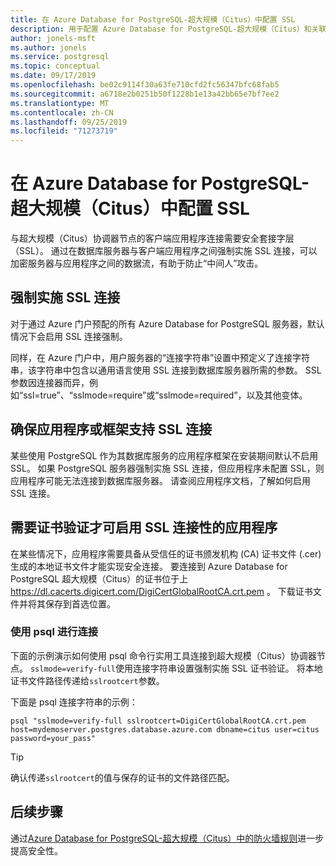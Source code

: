 ```yaml
---
title: 在 Azure Database for PostgreSQL-超大规模（Citus）中配置 SSL
description: 用于配置 Azure Database for PostgreSQL-超大规模（Citus）和关联应用程序以正确使用 SSL 连接的说明和信息。
author: jonels-msft
ms.author: jonels
ms.service: postgresql
ms.topic: conceptual
ms.date: 09/17/2019
ms.openlocfilehash: be02c9114f30a63fe710cfd2fc56347bfc68fab5
ms.sourcegitcommit: a6718e2b0251b50f1228b1e13a42bb65e7bf7ee2
ms.translationtype: MT
ms.contentlocale: zh-CN
ms.lasthandoff: 09/25/2019
ms.locfileid: "71273719"
---
```

# <a name="configure-ssl-in-azure-database-for-postgresql---hyperscale-citus"></a>在 Azure Database for PostgreSQL-超大规模（Citus）中配置 SSL
与超大规模（Citus）协调器节点的客户端应用程序连接需要安全套接字层（SSL）。 通过在数据库服务器与客户端应用程序之间强制实施 SSL 连接，可以加密服务器与应用程序之间的数据流，有助于防止“中间人”攻击。

## <a name="enforcing-ssl-connections"></a>强制实施 SSL 连接
对于通过 Azure 门户预配的所有 Azure Database for PostgreSQL 服务器，默认情况下会启用 SSL 连接强制。 

同样，在 Azure 门户中，用户服务器的“连接字符串”设置中预定义了连接字符串，该字符串中包含以通用语言使用 SSL 连接到数据库服务器所需的参数。 SSL 参数因连接器而异，例如“ssl=true”、“sslmode=require”或“sslmode=required”，以及其他变体。

## <a name="ensure-your-application-or-framework-supports-ssl-connections"></a>确保应用程序或框架支持 SSL 连接
某些使用 PostgreSQL 作为其数据库服务的应用程序框架在安装期间默认不启用 SSL。 如果 PostgreSQL 服务器强制实施 SSL 连接，但应用程序未配置 SSL，则应用程序可能无法连接到数据库服务器。 请查阅应用程序文档，了解如何启用 SSL 连接。

## <a name="applications-that-require-certificate-verification-for-ssl-connectivity"></a>需要证书验证才可启用 SSL 连接性的应用程序
在某些情况下，应用程序需要具备从受信任的证书颁发机构 (CA) 证书文件 (.cer) 生成的本地证书文件才能实现安全连接。 要连接到 Azure Database for PostgreSQL 超大规模（Citus）的证书位于上 https://dl.cacerts.digicert.com/DigiCertGlobalRootCA.crt.pem 。 下载证书文件并将其保存到首选位置。

### <a name="connect-using-psql"></a>使用 psql 进行连接
下面的示例演示如何使用 psql 命令行实用工具连接到超大规模（Citus）协调器节点。 `sslmode=verify-full`使用连接字符串设置强制实施 SSL 证书验证。 将本地证书文件路径传递给`sslrootcert`参数。

下面是 psql 连接字符串的示例：
```
psql "sslmode=verify-full sslrootcert=DigiCertGlobalRootCA.crt.pem host=mydemoserver.postgres.database.azure.com dbname=citus user=citus password=your_pass"
```
> [!TIP]
> 确认传递`sslrootcert`的值与保存的证书的文件路径匹配。

## <a name="next-steps"></a>后续步骤
通过[Azure Database for PostgreSQL-超大规模（Citus）中的防火墙规则](concepts-hyperscale-firewall-rules.md)进一步提高安全性。
